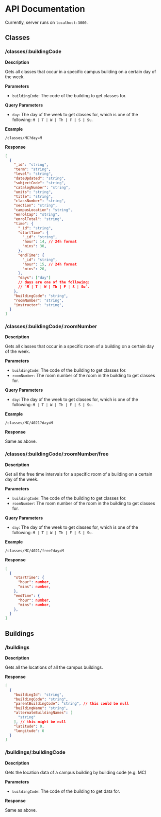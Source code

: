 # API Documentation

Currently, server runs on `localhost:3000`.

## Classes

### /classes/:buildingCode

**Description**

Gets all classes that occur in a specific campus building on a certain day of the week.

**Parameters**

- `buildingCode`: The code of the building to get classes for.

**Query Parameters**

  - `day`: The day of the week to get classes for, which is one of the following: `M | T | W | Th | F | S | Su`.

**Example**

`/classes/MC?day=M`

**Response**
```json
[
  {
    "_id": "string",
    "term": "string",
    "level": "string",
    "dateUpdated": "string",
    "subjectCode": "string",
    "catalogNumber": "string",
    "units": "string",
    "title": "string",
    "classNumber": "string",
    "section": "string",
    "campusLocation": "string",
    "enrolCap": "string",
    "enrolTotal": "string",
    "time": {
      "_id": "string",
      "startTime": {
        "_id": "string",
        "hour": 14, // 24h format
        "mins": 30,
      },
      "endTime": {
        "_id": "string",
        "hour": 15, // 24h format
        "mins": 20,
      },
      "days": ["day"] 
      // days are one of the following:  
      // `M | T | W | Th | F | S | Su`.
    },
    "buildingCode": "string",
    "roomNumber": "string",
    "instructor": "string",
  }
]
```

### /classes/:buildingCode/:roomNumber

**Description**

Gets all classes that occur in a specific room of a building on a certain day of the week.

**Parameters**

- `buildingCode`: The code of the building to get classes for.
- `roomNumber`: The room number of the room in the building to get classes for.

**Query Parameters**

  - `day`: The day of the week to get classes for, which is one of the following: `M | T | W | Th | F | S | Su`.

**Example**

`/classes/MC/4021?day=M`

**Response**

Same as above.

### /classes/:buildingCode/:roomNumber/free

**Description**

Get all the free time intervals for a specific room of a building on a certain day of the week.

**Parameters**

- `buildingCode`: The code of the building to get classes for.
- `roomNumber`: The room number of the room in the building to get classes for.

**Query Parameters**

  - `day`: The day of the week to get classes for, which is one of the following: `M | T | W | Th | F | S | Su`.

**Example**

`/classes/MC/4021/free?day=M`

**Response**

```json
[
  {
    "startTime": {
      "hour": number, 
      "mins": number,
    },
    "endTime": {
      "hour": number, 
      "mins": number,
    },
  }
]
```

## Buildings

### /buildings

**Description**

Gets all the locations of all the campus buildings.

**Response**
```json
[
  {
    "buildingId": "string",
    "buildingCode": "string",
    "parentBuildingCode": "string", // this could be null
    "buildingName": "string",
    "alternateBuildingNames": [
      "string"
    ], // this might be null
    "latitude": 0,
    "longitude": 0
  }
]
```

### /buildings/:buildingCode

**Description**

Gets the location data of a campus building by building code (e.g. MC)

**Parameters**

- `buildingCode`: The code of the building to get data for.

**Response**

Same as above.


